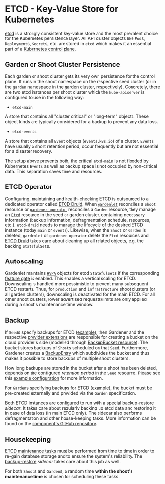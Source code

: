 # ETCD - Key-Value Store for Kubernetes

[etcd](https://etcd.io/) is a strongly consistent key-value store and the most prevalent choice for the Kubernetes
persistence layer. All API cluster objects like `Pod`s, `Deployment`s, `Secret`s, etc. are stored in `etcd` which
makes it an essential part of a [Kubernetes control plane](https://kubernetes.io/docs/concepts/overview/components/#control-plane-components).

## Garden or Shoot Cluster Persistence

Each garden or shoot cluster gets its very own persistence for the control plane.
It runs in the shoot namespace on the respective seed cluster (or in the `garden` namespace in the garden cluster, respectively).
Concretely, there are two etcd instances per shoot cluster which the `kube-apiserver` is configured  to use in the following way:

* `etcd-main`

A store that contains all "cluster critical" or "long-term" objects.
These object kinds are typically considered for a backup to prevent any data loss.

* `etcd-events`

A store that contains all `Event` objects (`events.k8s.io`) of a cluster.
`Events` have usually a short retention period, occur frequently but are not essential for a disaster recovery.

The setup above prevents both, the critical `etcd-main` is not flooded by Kubernetes `Events` as well as backup space is not occupied by non-critical data.
This separation saves time and resources.

## ETCD Operator

Configuring, maintaining and health-checking ETCD is outsourced to a dedicated operator called [ETCD Druid](https://github.com/gardener/etcd-druid/).
When [`gardenlet`](gardenlet.md) reconciles a `Shoot` resource or [`gardener-operator`](operator.md) reconciles a `Garden` resource, they manage an [`Etcd`](https://github.com/gardener/etcd-druid/blob/1d427e9167adac1476d1847c0e265c2c09d6bc62/config/samples/druid_v1alpha1_etcd.yaml) resource in the seed or garden cluster, containing necessary information (backup information, defragmentation schedule, resources, etc.).
`etcd-druid` needs to manage the lifecycle of the desired ETCD instance (today `main` or `events`).
Likewise, when the `Shoot` or `Garden` is deleted, `gardenlet` or `gardener-operator` delete the `Etcd` resources and [ETCD Druid](https://github.com/gardener/etcd-druid/) takes care about cleaning up all related objects, e.g. the backing `StatefulSet`s.

## Autoscaling

Gardenlet maintains [`HVPA`](https://github.com/gardener/hvpa-controller/blob/master/config/samples/autoscaling_v1alpha1_hvpa.yaml) objects for etcd `StatefulSet`s if the corresponding [feature gate](../deployment/feature_gates.md) is enabled.
This enables a vertical scaling for ETCD.
Downscaling is handled more pessimistic to prevent many subsequent ETCD restarts.
Thus, for `production` and `infrastructure` shoot clusters (or all garden clusters), downscaling is deactivated for the main ETCD.
For all other shoot clusters, lower advertised requests/limits are only applied during a shoot's maintenance time window.

## Backup

If `Seed`s specify backups for ETCD ([example](../../example/50-seed.yaml)), then Gardener and the respective [provider extensions](../extensions/overview.md) are responsible for creating a bucket on the cloud provider's side (modelled through [BackupBucket resource](../extensions/backupbucket.md)).
The bucket stores backups of `Shoot`s scheduled on that `Seed`.
Furthermore, Gardener creates a [BackupEntry](../extensions/backupentry.md) which subdivides the bucket and thus makes it possible to store backups of multiple shoot clusters.

How long backups are stored in the bucket after a shoot has been deleted, depends on the configured _retention period_ in the `Seed` resource.
Please see this [example configuration](https://github.com/gardener/gardener/blob/849cd857d0d20e5dde26b9740ca2814603a56dfd/example/20-componentconfig-gardenlet.yaml#L20) for more information.

For `Garden`s specifying backups for ETCD ([example](../../example/operator/20-garden.yaml)), the bucket must be pre-created externally and provided via the `Garden` specification. 

Both ETCD instances are configured to run with a special backup-restore _sidecar_.
It takes care about regularly backing up etcd data and restoring it in case of data loss (in main ETCD only).
The sidecar also performs defragmentation and other house-keeping tasks.
More information can be found on the [component's GitHub repository](https://github.com/gardener/etcd-backup-restore).

## Housekeeping

[ETCD maintenance tasks](https://etcd.io/docs/v3.3/op-guide/maintenance/) must be performed from time to time in order to re-gain database storage and to ensure the system's reliability.
The [backup-restore](https://github.com/gardener/etcd-backup-restore) _sidecar_ takes care about this job as well.

For both `Shoot`s and `Garden`s, a random time **within the shoot's maintenance time** is chosen for scheduling these tasks.
